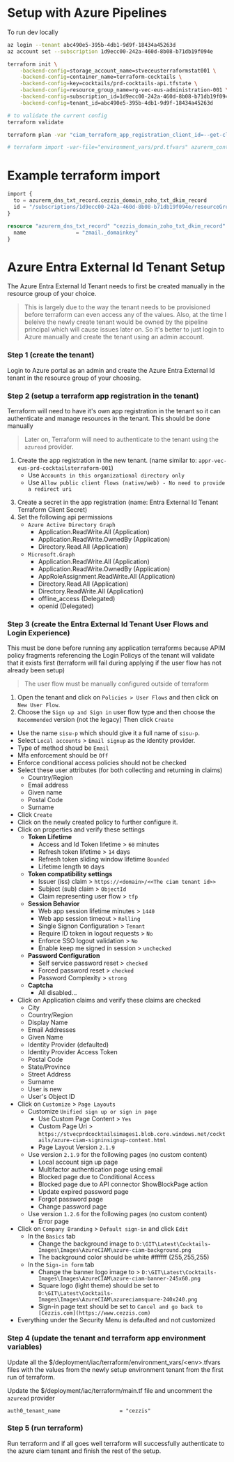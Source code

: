 # Setup with Azure Pipelines
To run dev locally

``` bash
az login --tenant abc490e5-395b-4db1-9d9f-18434a45263d
az account set --subscription 1d9ecc00-242a-460d-8b08-b71db19f094e

terraform init \
 	-backend-config=storage_account_name=stveceusterraformstat001 \
 	-backend-config=container_name=terraform-cocktails \
 	-backend-config=key=cocktails/prd-cocktails-api.tfstate \
 	-backend-config=resource_group_name=rg-vec-eus-administration-001 \
 	-backend-config=subscription_id=1d9ecc00-242a-460d-8b08-b71db19f094e \
 	-backend-config=tenant_id=abc490e5-395b-4db1-9d9f-18434a45263d

# to validate the current config
terraform validate

terraform plan -var "ciam_terraform_app_registration_client_id=--get-clientid--" -var "ciam_terraform_app_registration_client_secret=--get-secret--" -var="image_tag=abc" -var-file="environment_vars/prd.tfvars"

# terraform import -var-file="environment_vars/prd.tfvars" azurerm_container_app_custom_domain.cocktails_web_container_app_custom_domain_www_cezzis_com "/subscriptions/1d9ecc00-242a-460d-8b08-b71db19f094e/resourceGroups/rg-vec-eus-prd-cocktails-001/providers/Microsoft.App/containerApps/aca-vec-eus-prd-cocktailsweb-001/customDomainName/www.cezzis.com"
```

# Example terraform import
``` terraform
import {
  to = azurerm_dns_txt_record.cezzis_domain_zoho_txt_dkim_record
  id = "/subscriptions/1d9ecc00-242a-460d-8b08-b71db19f094e/resourceGroups/rg-vec-eus-glo-cocktails-001/providers/Microsoft.Network/dnsZones/cezzis.com/TXT/zmail._domainkey"
}

resource "azurerm_dns_txt_record" "cezzis_domain_zoho_txt_dkim_record" {
  name                = "zmail._domainkey"
}
```

# Azure Entra External Id Tenant Setup
The Azure Entra External Id Tenant needs to first be created manually in the resource group of your choice.

> This is largely due to the way the tenant needs to be provisioned before terraform can even access any of the values.
> Also, at the time I beleive the newly create tenant would be owned by the pipeline principal which will cause issues later on.
> So it's better to just login to Azure manually and create the tenant using an admin account.

### Step 1 (create the tenant)
Login to Azure portal as an admin and create the Azure Entra External Id tenant in the resource group of your choosing.

### Step 2 (setup a terraform app registration in the tenant)
Terraform will need to have it's own app registration in the tenant so
it can authenticate and manage resources in the tenant. This should be done manually  

> Later on, Terraform will need to authenticate to the tenant using the `azuread` provider.

1. Create the app registration in the new tenant. (name similar to: `appr-vec-eus-prd-cocktailsterraform-001`)
	- Use `Accounts in this organizational directory only`	
	- Use `Allow public client flows (native/web) - No need to provide a redirect uri`  
<!-- 2. Create a service principal for the app by clicking 'Create Service Principal' from the overview page. -->
3. Create a secret in the app registration (name: Entra External Id Tenant Terraform Client Secret)
4. Set the following api permissions
	- `Azure Active Directory Graph`
		- Application.ReadWrite.All (Application)
		- Application.ReadWrite.OwnedBy (Application)
		- Directory.Read.All (Application)
	- `Microsoft.Graph`
		- Application.ReadWrite.All (Application)
		- Application.ReadWrite.OwnedBy (Application)
		- AppRoleAssignment.ReadWrite.All (Application)
		- Directory.Read.All (Application)
		- Directory.ReadWrite.All (Application)
		<!-- - Group.ReadWrite.All (Application)
		- GroupMember.ReadWrite.All (Application) -->
		- offline_access (Delegated)
		- openid (Delegated)


### Step 3 (create the Entra External Id Tenant User Flows and Login Experience)
This must be done before running any application terraforms because APIM policy fragments referencing the Login Policys of the tenant will validate that it exists first (terraform will fail during applying if the user flow has not already been setup)

> The user flow must be manually configured outside of terraform

1. Open the tenant and click on `Policies > User Flows` and then click on `New User Flow`.
2. Choose the `Sign up and Sign in` user flow type and then choose the `Recommended` version (not the legacy) Then click `Create`
- Use the name `sisu-p` which should give it a full name of `sisu-p`.
- Select `Local accounts` > `Email signup` as the identity provider.
- Type of method shoud be `Email`
- Mfa enforcement should be `Off`
- Enforce conditional access policies should not be checked
- Select these user attributes (for both collecting and returning in claims)
  - Country/Region
  - Email address
  - Given name
  - Postal Code
  - Surname
- Click `Create`
- Click on the newly created policy to further configure it.
- Click on properties and verify these settings
  - **Token Lifetime**
    - Access and Id Token lifetime > `60` minutes
    - Refresh token lifetime > `14` days
    - Refresh token sliding window lifetime `Bounded`
    - Lifetime length `90` days
  - **Token compatibility settings**
    - Issuer (iss) claim > `https://<domain>/<<The ciam tenant id>>`
	- Subject (sub) claim > `ObjectId`
	- Claim representing user flow > `tfp`
  - **Session Behavior**
    - Web app session lifetime minutes > `1440`
	- Web app session timeout > `Rolling`
	- Single Signon Configuration > `Tenant`
	- Require ID token in logout requests > `No`
	- Enforce SSO logout validation > `No`
	- Enable keep me signed in session > `unchecked`
  - **Password Configuration**
    - Self service password reset > `checked`
	- Forced password reset > `checked`
	- Password Complexity > `strong`
  - **Captcha**
    - All disabled...
- Click on Application claims and verify these claims are checked
  - City
  - Country/Region
  - Display Name
  - Email Addresses
  - Given Name
  - Identity Provider (defaulted)
  - Identity Provider Access Token
  - Postal Code
  - State/Province
  - Street Address
  - Surname
  - User is new
  - User's Object ID
- Click on `Customize` > `Page Layouts`
  - Customize `Unified sign up or sign in page`
    - Use Custom Page Content > `Yes`
	- Custom Page Uri > `https://stvecprdcocktailsimages1.blob.core.windows.net/cocktails/azure-ciam-signinsignup-content.html`
	- Page Layout Version `2.1.9`
  - Use version `2.1.9` for the following pages (no custom content)
    - Local account sign up page
	- Multifactor authentication page using email
	- Blocked page due to Conditional Access
	- Blocked page due to API connector ShowBlockPage action
	- Update expired password page
	- Forgot password page
	- Change password page
  - Use version `1.2.6` for the following pages (no custom content)
    - Error page
- Click on `Company Branding` > `Default sign-in` and click `Edit`
  - In the `Basics` tab
    - Change the background image to `D:\GIT\Latest\Cocktails-Images\Images\AzureCIAM\azure-ciam-background.png`
	- The background color should be white #ffffff (255,255,255)
  - In the `Sign-in form` tab
    - Change the banner logo image to > `D:\GIT\Latest\Cocktails-Images\Images\AzureCIAM\azure-ciam-banner-245x60.png`
	- Square logo (light theme) should be set to `D:\GIT\Latest\Cocktails-Images\Images\AzureCIAM\azureciamsquare-240x240.png`
	- Sign-in page text should be set to `Cancel and go back to [Cezzis.com](https://www.cezzis.com)` 
- Everything under the Security Menu is defaulted and not customized



### Step 4 (update the tenant and terraform app environment variables)
Update all the $/deployment/iac/terraform/environment_vars/\<env>.tfvars files with the values from the newly setup environment tenant from the first run of terraform.

Update the $/deployment/iac/terraform/main.tf file and uncomment the `azuread` provider

``` text
auth0_tenant_name					= "cezzis"
```

### Step 5 (run terraform)
Run terraform and if all goes well terraform will successfully authenticate to the azure ciam tenant and finish the rest of the setup.